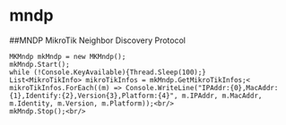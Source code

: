 # mndp
##MNDP  MikroTik Neighbor Discovery Protocol<br/>
````
MKMndp mkMndp = new MKMndp();
mkMndp.Start();
while (!Console.KeyAvailable){Thread.Sleep(100);}
List<MikroTikInfo> mikroTikInfos = mkMndp.GetMikroTikInfos;<
mikroTikInfos.ForEach((m) => Console.WriteLine("IPAddr:{0},MacAddr:{1},Identify:{2},Version{3},Platform:{4}", m.IPAddr, m.MacAddr, m.Identity, m.Version, m.Platform));<br/>
mkMndp.Stop();<br/>
````